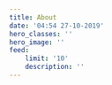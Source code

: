 ```yaml
---
title: About
date: '04:54 27-10-2019'
hero_classes: ''
hero_image: ''
feed:
    limit: '10'
    description: ''
---
```


